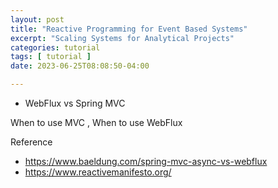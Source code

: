 ```yaml
---
layout: post
title: "Reactive Programming for Event Based Systems"
excerpt: "Scaling Systems for Analytical Projects"
categories: tutorial
tags: [ tutorial ]
date: 2023-06-25T08:08:50-04:00

---
```



- WebFlux vs Spring MVC

When to use MVC , When to use WebFlux


Reference 
* https://www.baeldung.com/spring-mvc-async-vs-webflux
*   https://www.reactivemanifesto.org/